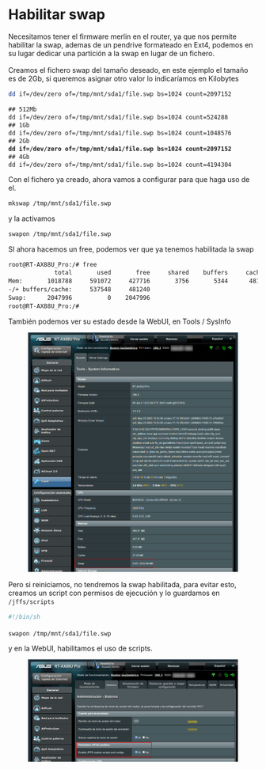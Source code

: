 # Habilitar swap

Necesitamos tener el firmware merlin en el router, ya que nos permite habilitar la swap, ademas de un pendrive formateado en Ext4, podemos en su lugar dedicar una partición a la swap en lugar de un fichero. \
\
Creamos el fichero swap del tamaño deseado, en este ejemplo el tamaño es de 2Gb, si queremos asignar otro valor lo indicaríamos en Kilobytes

```sh
dd if=/dev/zero of=/tmp/mnt/sda1/file.swp bs=1024 count=2097152
```

<pre class="language-sh"><code class="lang-sh">## 512Mb
dd if=/dev/zero of=/tmp/mnt/sda1/file.swp bs=1024 count=524288
## 1Gb
dd if=/dev/zero of=/tmp/mnt/sda1/file.swp bs=1024 count=1048576
## 2Gb
<strong>dd if=/dev/zero of=/tmp/mnt/sda1/file.swp bs=1024 count=2097152
</strong>## 4Gb
dd if=/dev/zero of=/tmp/mnt/sda1/file.swp bs=1024 count=4194304
</code></pre>

Con el fichero ya creado, ahora vamos a configurar para que haga uso de el.&#x20;

```sh
mkswap /tmp/mnt/sda1/file.swp
```

y la activamos

```sh
swapon /tmp/mnt/sda1/file.swp
```



SI ahora hacemos un free, podemos ver que ya tenemos habilitada la swap

```sh
root@RT-AX88U_Pro:/# free
             total       used       free     shared    buffers     cached
Mem:       1018788     591072     427716       3756       5344      48180
-/+ buffers/cache:     537548     481240
Swap:      2047996          0    2047996
root@RT-AX88U_Pro:/#
```

También podemos ver su estado desde la WebUI, en Tools / SysInfo

<figure><img src="../.gitbook/assets/image (3).png" alt=""><figcaption></figcaption></figure>



Pero si reiniciamos, no tendremos la swap habilitada, para evitar esto, creamos un script con permisos de ejecución y lo guardamos en `/jffs/scripts`&#x20;

```sh
#!/bin/sh

swapon /tmp/mnt/sda1/file.swp
```

y en la WebUI, habilitamos el uso de scripts.

<figure><img src="../.gitbook/assets/image (7) (2).png" alt=""><figcaption></figcaption></figure>

